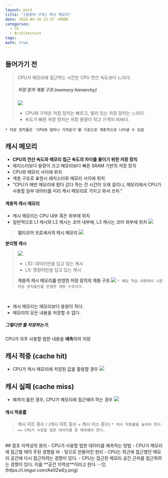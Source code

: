 ```yaml
---
layout: post
title: "[컴퓨터 구조] 캐시 메모리"
date: 2024-04-16 22:57 +0900
categories:
  - CS
  - Architecture
tags: 
math: true
---
```


## **들어가기 전**

>CPU가 메모리에 접근하는 시간은 CPU 연산 속도보다 느리다.<br/>
>##### **저장 장치 계층 구조** (memory hierarchy)
>![](https://i.imgur.com/m9V6khA.png)
>- CPU와 가까운 저장 장치는 빠르고, 멀리 있는 저장 장치는 느리다.
>- 속도가 빠른 저장 장치는 저장 용량이 작고 가격이 비싸다.<br/>
>
`* 저장 장치들은 'CPU에 얼마나 가까운가'를 기준으로 계층적으로 나타낼 수 있음`

## **캐시 메모리**
- **CPU의 연산 속도와 메모리 접근 속도의 차이를 줄이기 위한 저장 장치**
- 레지스터보다 용량이 크고 메모리보다 빠른 SRAM 기반의 저장 장치
- CPU와 메모리 사이에 위치
- 계층 구조로 표현시 레지스터와 메모리 사이에 위치
- "CPU가 매번 메모리에 왔다 갔다 하는 건 시간이 오래 걸리니, 메모리에서 CPU가 사용할 일부 데이터를 미리 캐시 메모리로 가지고 와서 쓰자."

#### **계층적 캐시 메모리**
- 캐시 메모리는 CPU 내부 혹은 외부에 위치
- 일반적으로 L1 캐시와 L2 캐시는 코어 내부에, L3 캐시는 코어 외부에 위치
![](https://i.imgur.com/3AR9d95.png)


>**멀티코어 프로세서의 캐시 메모리**
>![](https://i.imgur.com/B4wsxoP.png) <br/>
>
  **분리형 캐시**
>![](https://i.imgur.com/z0WIj4k.png)
>- L1D:  데이터만을 담고 있는 캐시
>- L1I: 명령어만을 담고 있는 캐시
>
> **계층적 캐시 메모리를 반영한 저장 장치의 계층 구조**
>![](https://i.imgur.com/oBQo31P.png)
>`* 해당 학습 내용에서 나온 저장 장치들만을 반영한 계층 구조이다.`

<br/>

- 캐시 메모리는 메모리보다 용량이 적다.
- 메모리의 모든 내용을 저장할 수 없다.

##### **그렇다면 뭘 저장하는가.**
CPU가 자주 사용할 법한 내용을 **예측**하여 저장

## **캐시 적중 (cache hit)**
- CPU가 캐시 메모리에 저장된 값을 활용할 경우
![](https://i.imgur.com/1svGlAC.png)


## **캐시 실패 (cache miss)**
- 예측이 틀린 경우, CPU가 메모리에 접근해야 하는 경우
![](https://i.imgur.com/3DHDuNc.png)

#### **캐시 적중률**
>캐시 히트 횟수 / (캐시 히트 횟수 + 캐시 미스 횟수)
 `* 캐시 적중률을 높여야 한다. == CPU가 사용할 법한 데이터를 잘 예측해야 한다.`

<br/>
## 참조 지역성의 원리
- CPU가 사용할 법한 데이터를 예측하는 방법
- CPU가 메모리에 접근할 때의 주된 경향을 바
- 탕으로 만들어진 원리
	- CPU는 최근에 접근했던 메모리 공간에 다시 접근하려는 경향이 있다.
	- CPU는 접근한 메모리 공간 근처를 접근하려는 경향이 있다. 이를 **공간 지역성**이라고 한다.
	- ![](https://i.imgur.com/Ae0ZwEy.png)

